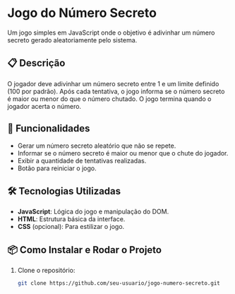 # Jogo do Número Secreto

Um jogo simples em JavaScript onde o objetivo é adivinhar um número secreto gerado aleatoriamente pelo sistema.

## 📋 Descrição

O jogador deve adivinhar um número secreto entre 1 e um limite definido (100 por padrão). Após cada tentativa, o jogo informa se o número secreto é maior ou menor do que o número chutado. O jogo termina quando o jogador acerta o número.

## 🚀 Funcionalidades

- Gerar um número secreto aleatório que não se repete.
- Informar se o número secreto é maior ou menor que o chute do jogador.
- Exibir a quantidade de tentativas realizadas.
- Botão para reiniciar o jogo.

## 🛠️ Tecnologias Utilizadas

- **JavaScript**: Lógica do jogo e manipulação do DOM.
- **HTML**: Estrutura básica da interface.
- **CSS** (opcional): Para estilizar o jogo.

## 📦 Como Instalar e Rodar o Projeto

1. Clone o repositório:
   ```bash
   git clone https://github.com/seu-usuario/jogo-numero-secreto.git
